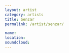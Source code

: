 ```yaml
---
layout: artist
category: artists
title: Senzar
permalink: /artist/senzar/

name: 
location: 
soundcloud: 
---
```



